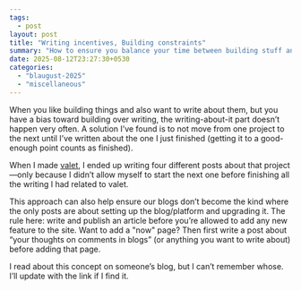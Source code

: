 ```yaml
---
tags:
  - post
layout: post
title: "Writing incentives, Building constraints"
summary: "How to ensure you balance your time between building stuff and writing about it"
date: 2025-08-12T23:27:30+0530
categories:
  - "blaugust-2025"
  - "miscellaneous"
---
```


When you like building things and also want to write about them, but you have a bias toward building over writing, the writing-about-it part doesn’t happen very often. A solution I’ve found is to not move from one project to the next until I’ve written about the one I just finished (getting it to a good-enough point counts as finished).

When I made [valet](./project-valet), I ended up writing four different posts about that project—only because I didn’t allow myself to start the next one before finishing all the writing I had related to valet.

This approach can also help ensure our blogs don’t become the kind where the only posts are about setting up the blog/platform and upgrading it. The rule here: write and publish an article before you’re allowed to add any new feature to the site. Want to add a "now" page? Then first write a post about “your thoughts on comments in blogs” (or anything you want to write about) before adding that page.

I read about this concept on someone’s blog, but I can’t remember whose. I’ll update with the link if I find it.
